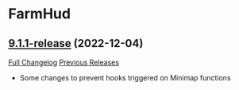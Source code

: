 # FarmHud

## [9.1.1-release](https://github.com/HizurosWoWAddOns/FarmHud/tree/9.1.1-release) (2022-12-04)
[Full Changelog](https://github.com/HizurosWoWAddOns/FarmHud/commits/9.1.1-release) [Previous Releases](https://github.com/HizurosWoWAddOns/FarmHud/releases)

- Some changes to prevent hooks triggered on Minimap functions  
